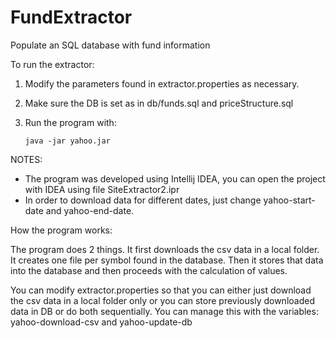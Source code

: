 FundExtractor
=============

Populate an SQL database with fund information

To run the extractor:

1) Modify the parameters found in extractor.properties as necessary.
2) Make sure the DB is set as in db/funds.sql and priceStructure.sql
3) Run the program with:

       java -jar yahoo.jar

NOTES:

- The program was developed using Intellij IDEA, you can open the project with IDEA using file SiteExtractor2.ipr
- In order to download data for different dates, just change yahoo-start-date and yahoo-end-date.

How the program works:

The program does 2 things. It first downloads the csv data in a local folder. It creates one file per symbol found
in the database. Then it stores that data into the database and then proceeds with the calculation of values.

You can modify extractor.properties so that you can either just download the csv data in a local folder only or you
can store previously downloaded data in DB or do both sequentially. You can manage this with the variables:
yahoo-download-csv and yahoo-update-db